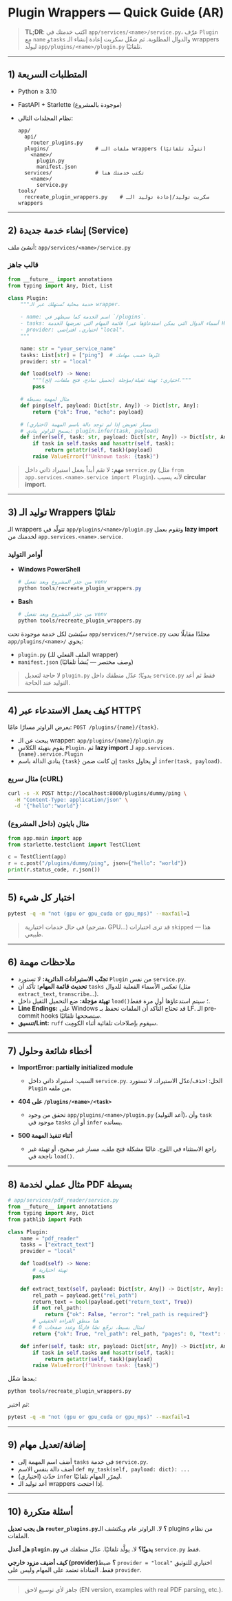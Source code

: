 # Plugin Wrappers — Quick Guide (AR)

> **TL;DR**: اكتب خدمتك في `app/services/<name>/service.py`، عرّف `Plugin` مع `name` و`tasks` والدوال المطلوبة. ثم شغّل سكربت إعادة إنشاء الـ wrappers ليولّد `app/plugins/<name>/plugin.py` تلقائيًا.

---

## 1) المتطلبات السريعة

* Python ≥ 3.10
* FastAPI + Starlette (موجودة بالمشروع)
* نظام المجلدات التالي:

  ```text
  app/
    api/
      router_plugins.py
    plugins/               # ملفات الـ wrappers (تتولّد تلقائيًا)
      <name>/
        plugin.py
        manifest.json
    services/              # تكتب خدمتك هنا
      <name>/
        service.py
  tools/
    recreate_plugin_wrappers.py    # سكربت توليد/إعادة توليد الـ wrappers
  ```

---

## 2) إنشاء خدمة جديدة (Service)

أنشئ ملف: `app/services/<name>/service.py`

### قالب جاهز

```python
from __future__ import annotations
from typing import Any, Dict, List

class Plugin:
    """خدمة محلية تُستهلك عبر الـ wrapper.

    - name: اسم الخدمة كما سيظهر في `/plugins`.
    - tasks: قائمة المهام التي تعرضها الخدمة (أسماء الدوال التي يمكن استدعاؤها عبر HTTP).
    - provider: اختياري. افتراضي "local".
    """

    name: str = "your_service_name"
    tasks: List[str] = ["ping"]  # غيّرها حسب مهامك
    provider: str = "local"

    def load(self) -> None:
        """اختياري: تهيئة ثقيلة/مؤجلة (تحميل نماذج، فتح ملفات، إلخ)."""
        pass

    # مثال لمهمة بسيطة
    def ping(self, payload: Dict[str, Any]) -> Dict[str, Any]:
        return {"ok": True, "echo": payload}

    # (اختياري) مسار تعويض إذا لم توجد دالة باسم المهمة
    # يسمح للراوتر ينادي: plugin.infer(task, payload)
    def infer(self, task: str, payload: Dict[str, Any]) -> Dict[str, Any]:
        if task in self.tasks and hasattr(self, task):
            return getattr(self, task)(payload)
        raise ValueError(f"Unknown task: {task}")
```

> **مهم:** لا تقم أبداً بعمل استيراد ذاتي داخل `service.py` (مثل `from app.services.<name>.service import Plugin`)، لأنه يسبب **circular import**.

---

## 3) توليد الـ Wrappers تلقائيًا

الـ wrappers تتولّد في `app/plugins/<name>/plugin.py` وتقوم بعمل **lazy import** لخدمتك من `app.services.<name>.service`.

### أوامر التوليد

* **Windows PowerShell**

  ```powershell
  # من جذر المشروع وبعد تفعيل venv
  python tools/recreate_plugin_wrappers.py
  ```
* **Bash**

  ```bash
  # من جذر المشروع وبعد تفعيل venv
  python tools/recreate_plugin_wrappers.py
  ```

سيُنشئ لكل خدمة موجودة تحت `app/services/*/service.py` مجلدًا مقابلًا تحت `app/plugins/<name>/` يحوي:

* `plugin.py` (الملف الفعلي للـ wrapper)
* `manifest.json` (وصف مختصر — يُنشأ تلقائيًا)

> لا حاجة لتعديل `plugin.py` يدويًا؛ عدّل منطقك داخل `service.py` فقط ثم أعد التوليد عند الحاجة.

---

## 4) كيف يعمل الاستدعاء عبر HTTP؟

يعرض الراوتر مسارًا عامًا: `POST /plugins/{name}/{task}`.

* يبحث عن الـ wrapper: `app/plugins/{name}/plugin.py`
* يقوم بتهيئة الكلاس `Plugin`، ثم **lazy import** لـ `app.services.{name}.service.Plugin`
* ينادي الدالة باسم `{task}` إن كانت ضمن `tasks` أو يحاول `infer(task, payload)`.

### مثال سريع (cURL)

```bash
curl -s -X POST http://localhost:8000/plugins/dummy/ping \
  -H "Content-Type: application/json" \
  -d '{"hello":"world"}'
```

### مثال بايثون (داخل المشروع)

```python
from app.main import app
from starlette.testclient import TestClient

c = TestClient(app)
r = c.post("/plugins/dummy/ping", json={"hello": "world"})
print(r.status_code, r.json())
```

---

## 5) اختبار كل شيء

```bash
pytest -q -m "not (gpu or gpu_cuda or gpu_mps)" --maxfail=1
```

> في حال خدمات اختيارية (مترجم، GPU…) قد ترى اختبارات `skipped` — هذا طبيعي.

---

## 6) ملاحظات مهمة

* **تجنّب الاستيرادات الدائرية:** لا تستورد `Plugin` من نفس `service.py`.
* **تحديث قائمة المهام:** تأكد أن `tasks` تعكس الأسماء الفعلية للدوال (مثل `extract_text`, `transcribe`…).
* **تهيئة مؤجلة:** ضع التحميل الثقيل داخل `load()`؛ سيتم استدعاؤها أول مرة فقط.
* **Line Endings:** على Windows قد تحتاج التأكد أن الملفات تحفظ بـ LF. الـ pre-commit hooks ستصححها تلقائيًا.
* **تنسيق/Lint:** `ruff` سيقوم بإصلاحات تلقائية أثناء الكومِت.

---

## 7) أخطاء شائعة وحلول

* **ImportError: partially initialized module**

  * السبب: استيراد ذاتي داخل `service.py`. الحل: احذف/عدّل الاستيراد، لا تستورد `Plugin` من ملفه.

* **404 على `/plugins/<name>/<task>`**

  * تحقق من وجود `app/plugins/<name>/plugin.py` (أعد التوليد)، وأن `task` موجود في `tasks` أو أن `infer` يسانده.

* **500 أثناء تنفيذ المهمة**

  * راجع الاستثناء في اللوج. غالبًا مشكلة فتح ملف، مسار غير صحيح، أو تهيئة غير ناجحة في `load()`.

---

## 8) مثال عملي لخدمة PDF بسيطة

```python
# app/services/pdf_reader/service.py
from __future__ import annotations
from typing import Any, Dict
from pathlib import Path

class Plugin:
    name = "pdf_reader"
    tasks = ["extract_text"]
    provider = "local"

    def load(self) -> None:
        # تهيئة اختيارية
        pass

    def extract_text(self, payload: Dict[str, Any]) -> Dict[str, Any]:
        rel_path = payload.get("rel_path")
        return_text = bool(payload.get("return_text", True))
        if not rel_path:
            return {"ok": False, "error": "rel_path is required"}
        # هنا منطق القراءة الحقيقي
        # لمثال بسيط، نرجّع نصًا فارغًا وعدد صفحات 0
        return {"ok": True, "rel_path": rel_path, "pages": 0, "text": ("" if return_text else None)}

    def infer(self, task: str, payload: Dict[str, Any]) -> Dict[str, Any]:
        if task in self.tasks and hasattr(self, task):
            return getattr(self, task)(payload)
        raise ValueError(f"Unknown task: {task}")
```

بعدها شغّل:

```bash
python tools/recreate_plugin_wrappers.py
```

ثم اختبر:

```bash
pytest -q -m "not (gpu or gpu_cuda or gpu_mps)" --maxfail=1
```

---

## 9) إضافة/تعديل مهام

* أضف اسم المهمة إلى `tasks` في خدمة `service.py`.
* أضف دالة بنفس الاسم `def my_task(self, payload: dict): ...`
* (اختياري) حدّث `infer` ليمرّر المهام تلقائيًا.
* أعد توليد الـ wrappers إذا احتجت.

---

## 10) أسئلة متكررة

**هل يجب تعديل `router_plugins.py`؟**
لا. الراوتر عام ويكتشف الـ plugins من نظام الملفات.

**هل أعدل `plugin.py` يدويًا؟**
لا. يولَّد تلقائيًا. عدّل منطقك في `service.py` فقط.

**كيف أضيف مزود خارجي (provider)؟**
ضبط `provider = "local"` اختياري للتوثيق فقط. المناداة تعتمد على المهام وليس على `provider`.

---

> جاهز لأي توسيع لاحق (EN version, examples with real PDF parsing, etc.).
